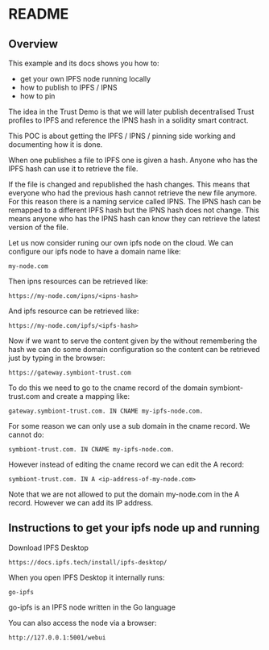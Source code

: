 # README

## Overview

This example and its docs shows you how to:

* get your own IPFS node running locally
* how to publish to IPFS / IPNS
* how to pin

The idea in the Trust Demo is that we will later publish decentralised Trust profiles to IPFS
and reference the IPNS hash in a solidity smart contract.

This POC is about getting the IPFS / IPNS / pinning side working and documenting how it is done.

When one publishes a file to IPFS one is given a hash. Anyone who has the IPFS hash can use it to
retrieve the file.

If the file is changed and republished the hash changes.  This means that everyone who had the
previous hash cannot retrieve the new file anymore.  For this reason there is a naming service 
called IPNS.  The IPNS hash can be remapped to a different IPFS hash but the IPNS hash does not
change. This means anyone who has the IPNS hash can know they can retrieve the latest version of 
the file.

Let us now consider runing our own ipfs node on the cloud. We can configure our ipfs node to have
a domain name like:

```
my-node.com
```

Then ipns resources can be retrieved like:

```
https://my-node.com/ipns/<ipns-hash>
```

And ipfs resource can be retrieved like:

```
https://my-node.com/ipfs/<ipfs-hash>
```

Now if we want to serve the content given by the <ipns-hash> without remembering the hash we can do
some domain configuration so the content can be retrieved just by typing in the browser:

```
https://gateway.symbiont-trust.com
```

To do this we need to go to the cname record of the domain symbiont-trust.com and create a mapping 
like:

```
gateway.symbiont-trust.com. IN CNAME my-ipfs-node.com.
```

For some reason we can only use a sub domain in the cname record. We cannot do:

```
symbiont-trust.com. IN CNAME my-ipfs-node.com.
```

However instead of editing the cname record we can edit the A record:

```
symbiont-trust.com. IN A <ip-address-of-my-node.com>
```

Note that we are not allowed to put the domain my-node.com in the A record. However we can add its
IP address.


## Instructions to get your ipfs node up and running

Download IPFS Desktop

```
https://docs.ipfs.tech/install/ipfs-desktop/
```

When you open IPFS Desktop it internally runs:

```
go-ipfs 
```
go-ipfs is an IPFS node written in the Go language

You can also access the node via a browser:

```
http://127.0.0.1:5001/webui
```
